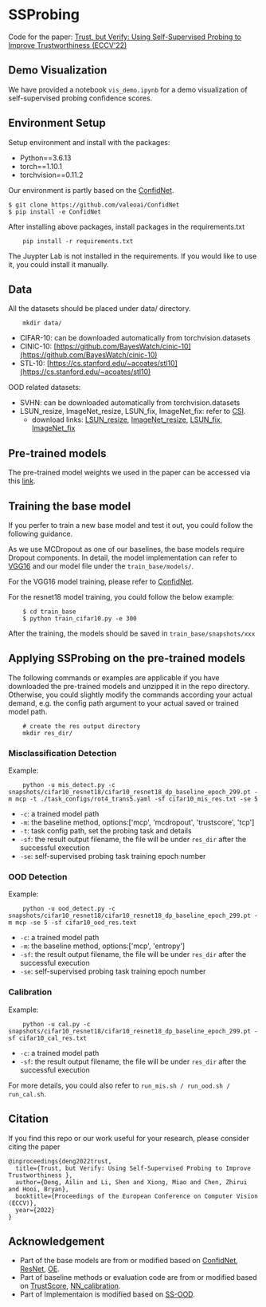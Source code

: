 # SSProbing

Code for the paper: [Trust, but Verify: Using Self-Supervised Probing to Improve Trustworthiness (ECCV'22)]()

## Demo Visualization
We have provided a notebook `vis_demo.ipynb` for a demo visualization of self-supervised probing confidence scores.

## Environment Setup
Setup environment and install with the packages:

* Python==3.6.13
* torch==1.10.1
* torchvision==0.11.2


Our environment is partly based on the [ConfidNet](https://github.com/valeoai/ConfidNet).
```
$ git clone https://github.com/valeoai/ConfidNet
$ pip install -e ConfidNet
```
After installing above packages, install packages in the requirements.txt
```
    pip install -r requirements.txt
```
The Juypter Lab is not installed in the requirements. If you would like to use it, you could install it manually.

## Data
All the datasets should be placed under data/ directory.
```
    mkdir data/
```
* CIFAR-10: can be downloaded automatically from torchvision.datasets
* CINIC-10: [https://github.com/BayesWatch/cinic-10](https://github.com/BayesWatch/cinic-10)
* STL-10: [https://cs.stanford.edu/~acoates/stl10](https://cs.stanford.edu/~acoates/stl10)

OOD related datasets:
* SVHN: can be downloaded automatically from torchvision.datasets
* LSUN_resize, ImageNet_resize, LSUN_fix, ImageNet_fix: refer to [CSI](https://github.com/alinlab/CSI).
    * download links:  [LSUN_resize](https://www.dropbox.com/s/moqh2wh8696c3yl/LSUN_resize.tar.gz), [ImageNet_resize](https://www.dropbox.com/s/kp3my3412u5k9rl/Imagenet_resize.tar.gz), [LSUN_fix](https://drive.google.com/file/d/1KVWj9xpHfVwGcErH5huVujk9snhEGOxE/view?usp=sharing), [ImageNet_fix](https://drive.google.com/file/d/1sO_-noq10mmziB1ECDyNhD5T4u5otyKA/view?usp=sharing)

## Pre-trained models
The pre-trained model weights we used in the paper can be accessed via this [link](https://drive.google.com/file/d/114fDcXJqBo3t4nUOv0-yK7OoDhhJp_Lr/view?usp=sharing). 

## Training the base model
If you perfer to train a new base model and test it out, you could follow the following guidance.

As we use MCDropout as one of our baselines, the base models require Dropout components. In detail, the model implementation can refer to [VGG16](https://github.com/valeoai/ConfidNet/blob/master/confidnet/models/vgg16.py) and our model file under the `train_base/models/`. 

For the VGG16 model training, please refer to [ConfidNet](https://github.com/valeoai/ConfidNet).

For the resnet18 model training, you could follow the below example:
```
    $ cd train_base
    $ python train_cifar10.py -e 300
```
After the training, the models should be saved in `train_base/snapshots/xxx`



## Applying SSProbing on the pre-trained models
The following commands or examples are applicable if you have downloaded the pre-trained models and unzipped it in the repo directory. Otherwise, you could slightly modify the commands according your actual demand, e.g. the config path argument to your actual saved or trained model path. 

```
    # create the res output directory
    mkdir res_dir/
```

### Misclassification Detection
Example:

```
    python -u mis_detect.py -c snapshots/cifar10_resnet18/cifar10_resnet18_dp_baseline_epoch_299.pt -m mcp -t ./task_configs/rot4_trans5.yaml -sf cifar10_mis_res.txt -se 5
```
* `-c`: a trained model path
* `-m`: the baseline method, options:['mcp', 'mcdropout', 'trustscore', 'tcp']
* `-t`: task config path, set the probing task and details
* `-sf`: the result output filename, the file will be under `res_dir` after the successful execution
* `-se`: self-supervised probing task training epoch number


### OOD Detection
Example:
```
    python -u ood_detect.py -c snapshots/cifar10_resnet18/cifar10_resnet18_dp_baseline_epoch_299.pt -m mcp -se 5 -sf cifar10_ood_res.text
```
* `-c`: a trained model path
* `-m`: the baseline method, options:['mcp', 'entropy']
* `-sf`: the result output filename, the file will be under `res_dir` after the successful execution
* `-se`: self-supervised probing task training epoch number

### Calibration
Example:
```
    python -u cal.py -c snapshots/cifar10_resnet18/cifar10_resnet18_dp_baseline_epoch_299.pt -sf cifar10_cal_res.txt
```
* `-c`: a trained model path
* `-sf`: the result output filename, the file will be under `res_dir` after the successful execution

For more details, you could also refer to `run_mis.sh / run_ood.sh / run_cal.sh`.


## Citation
If you find this repo or our work useful for your research, please consider citing the paper
```
@inproceedings{deng2022trust,
  title={Trust, but Verify: Using Self-Supervised Probing to Improve Trustworthiness },
  author={Deng, Ailin and Li, Shen and Xiong, Miao and Chen, Zhirui and Hooi, Bryan},
  booktitle={Proceedings of the European Conference on Computer Vision (ECCV)},
  year={2022}
}
```


## Acknowledgement
* Part of the base models are from or modified based on [ConfidNet](https://github.com/valeoai/ConfidNet), [ResNet](https://github.com/weiaicunzai/pytorch-cifar100), [OE](https://github.com/hendrycks/outlier-exposure).
* Part of baseline methods or evaluation code are from or modified based on [TrustScore](https://github.com/google/TrustScore), [NN_calibration](https://github.com/markus93/NN_calibration).
* Part of Implementaion is modified based on [SS-OOD](https://github.com/hendrycks/ss-ood).

